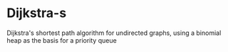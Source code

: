 # Dijkstra-s
Dijkstra's shortest path algorithm for undirected graphs, using a binomial heap as the basis for a priority queue
